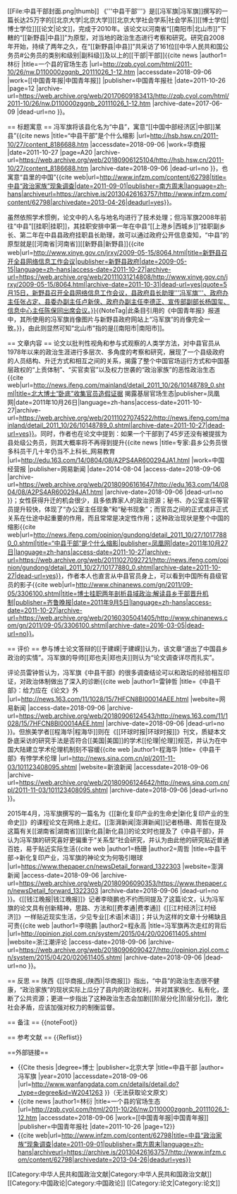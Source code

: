 [[File:中县干部封面.png|thumb]]
《'''中县干部'''》是[[冯军旗|冯军旗]]撰写的一篇长达25万字的[[北京大学|北京大学]][[北京大学社会学系|社会学系]][[博士学位|博士学位]][[论文|论文]]，完成于2010年。该论文以河南省“[[南阳市|北山市]]”下轄的“[[新野县|中县]]”为原型，对当地的政治生态进行考察和研究。研究自2008年开始，持续了两年之久，在“[[新野县|中县]]”共采访了161位[[中华人民共和国公务员#公务员的类别和级别|副科级]]及以上的[[干部|干部]]<ref name="zqb">{{cite news |author1=林衍 |title=一个县的官场生态 |url=http://zqb.cyol.com/html/2011-10/26/nw.D110000zgqnb_20111026_1-12.htm |accessdate=2018-09-06 |work=[[中国青年报|中国青年报]] |publisher=中国青年报社 |date=2011-10-26 |page=12 |archive-url=https://web.archive.org/web/20170609183413/http://zqb.cyol.com/html/2011-10/26/nw.D110000zgqnb_20111026_1-12.htm |archive-date=2017-06-09 |dead-url=no }}</ref>。

== 标题寓意 ==
冯军旗将该县化名为“中县”，寓意“[[中国中部经济区|中部]]某县”<ref name="hsb">{{cite news |title=“中县干部”是个什么缩影 |url=http://hsb.hsw.cn/2011-10/27/content_8186688.htm |accessdate=2018-09-06 |work=华商报 |date=2011-10-27 |page=A20 |archive-url=https://web.archive.org/web/20180906125104/http://hsb.hsw.cn/2011-10/27/content_8186688.htm |archive-date=2018-09-06 |dead-url=no }}</ref>，也寓意“县里的中国”<ref>{{cite web|url=http://www.infzm.com/content/62798|title=中县“政治家族”现象调查|date=2011-09-01|publisher=南方周末|language=zh-hans|archiveurl=https://archive.is/20130426163757/http://www.infzm.com/content/62798|archivedate=2013-04-26|deadurl=yes}}</ref>。

虽然依照学术惯例，论文中的人名与地名均进行了技术处理；但冯军旗2008年前往“中县”[[挂职|挂职]]，其挂职安排中第一年在中县“[[上港乡|西城乡]]”挂职副乡长、第二年在中县县政府挂职县长助理，故可以通过政府公开信息查知，“中县”的原型就是[[河南省|河南省]][[新野县|新野县]]<ref>{{cite web|url=http://www.xinye.gov.cn/jrxy/2009-05-15/8064.html|title=新野县召开全县网络信息工作会议|publisher=新野县政府|date=2009-05-15|language=zh-hans|access-date=2011-10-27|archive-url=https://web.archive.org/web/20111031214808/http://www.xinye.gov.cn/jrxy/2009-05-15/8064.html|archive-date=2011-10-31|dead-url=yes|quote=5月15日，新野县召开全县网络信息工作会议，县政府县长助理'''冯军旗'''、政府办主任张占定、县委办副主任卢新侠、政府办副主任李德正、宣传部副部长杨国玺、信息中心主任陈保同出席会议。}}</ref>{{NoteTag|此条目引用的《中国青年报》报道中，其所使用的冯军旗肖像图片与新野县政府网站上“冯军旗”的肖像完全一致。}}，由此则显然可知“北山市”指的是[[南阳市|南阳市]]。

== 文章内容 ==
论文以批判性视角和参与式观察的人类学方法，对中县官员从1978年以来的政治生涯进行多层次、多角度的考察和研究，展现了一个县级政府的人员结构、升迁方式和相互之间的关系，揭露了整个中国官场运行方式和中国基层政权的“上贡体制”、“买官卖官”以及权力世袭的“政治家族”的恶性政治生态<ref>{{cite web|url=http://news.ifeng.com/mainland/detail_2011_10/26/10148789_0.shtml|title=北大博士“卧底”收集官员造假证据 揭露基层官场生态|publisher=凤凰网|date=2011年10月26日|language=zh-hans|access-date=2011-10-27|archive-url=https://web.archive.org/web/20111027074522/http://news.ifeng.com/mainland/detail_2011_10/26/10148789_0.shtml|archive-date=2011-10-27|dead-url=yes}}</ref>。同时，作者也在论文中提到：如果一个干部到了45岁还没有被提拔为县处级公务员，则其大概率将不再得到提升<ref>{{cite news |title=专家:县乡公务员很多科员干几十年仍当不上科长_网易教育 |url=http://edu.163.com/14/0804/08/A2PS4AR600294JA1.html |work=中国经营报 |publisher=网易新闻 |date=2014-08-04 |access-date=2018-09-06 |archive-url=https://web.archive.org/web/20180906161647/http://edu.163.com/14/0804/08/A2PS4AR600294JA1.html |archive-date=2018-09-06 |dead-url=no }}</ref>；女性获得升迁的机会很少，且多依靠家人的政治资源；秘书、办公室主任等官员提升较快，体现了“办公室主任现象”和“秘书现象”；而官员之间的正式或非正式关系在仕途中起重要的作用，而且常常是决定性作用；这种政治现状是整个中国的缩影<ref>{{cite web|url=http://news.ifeng.com/opinion/gundong/detail_2011_10/27/10177880_0.shtml|title=“中县干部”是个什么缩影|publisher=凤凰网|date=2011年10月27日|language=zh-hans|access-date=2011-10-27|archive-url=https://web.archive.org/web/20111027092721/http://news.ifeng.com/opinion/gundong/detail_2011_10/27/10177880_0.shtml|archive-date=2011-10-27|dead-url=yes}}</ref>，作者本人也直言从中县官员身上，可以看到中国所有县级官员的影子<ref>{{cite web|url=http://www.chinanews.com/gn/2011/09-05/3306100.shtml|title=博士挂职两年剖析县域政治:解读县乡干部晋升机制|publisher=齐鲁晚报|date=2011年9月5日|language=zh-hans|access-date=2011-10-27|archive-url=https://web.archive.org/web/20160305041405/http://www.chinanews.com/gn/2011/09-05/3306100.shtml|archive-date=2016-03-05|dead-url=no}}</ref>。

== 评价 ==
参与博士论文答辩的[[于建嵘|于建嵘]]认为，该文章“道出了中国县乡政治的实情”。冯军旗的导师[[郑也夫|郑也夫]]则认为“论文调查详尽而扎实<ref name="zqb" />”。

评论员雷钟哲认为，冯军旗《中县干部》的很多调查结论可以和政坛的经验相互印证，对政治体制做出了深入的诊断<ref>{{cite web |author1=雷钟哲 |title=《中县干部》：给力应在《论文》外 |url=http://news.163.com/11/1028/15/7HFCN8BI00014AEE.html |website=网易新闻 |access-date=2018-09-06 |archive-url=https://web.archive.org/web/20180906124543/http://news.163.com/11/1028/15/7HFCN8BI00014AEE.html |archive-date=2018-09-06 |dead-url=no }}</ref>。但旅美学者[[程海华|程海华]]则在《[[环球时报|环球时报]]》刊文，质疑本文卧底采访的研究手法是否符合[[美国|美国]]的学术[[伦理|伦理]]规范，并认为在中国大陆建立学术伦理机制刻不容缓<ref>{{cite web |author1=程海华 |title=《中县干部》有悖学术伦理 |url=http://news.sina.com.cn/pl/2011-11-03/101123408095.shtml |website=新浪新闻 |accessdate=2018-09-06 |archive-url=https://web.archive.org/web/20180906124642/http://news.sina.com.cn/pl/2011-11-03/101123408095.shtml |archive-date=2018-09-06 |dead-url=no }}</ref>。

2015年4月，冯军旗撰写的一篇名为《[[新化复印产业的生命史|新化复印产业的生命史]]》的课程论文在网络上走红。[[澎湃新闻|澎湃新闻]]记者杨珊、周哲在提及这篇有关[[湖南省|湖南省]][[新化县|新化县]]的论文时也提及了《中县干部》，并认为冯军旗的研究喜好更偏重于“关系型”社会研究，并认为由此他的研究贴近普通百姓，易于贴近实际生活<ref>{{cite web |author1=杨珊 |author2=周哲 |title=中县干部→新化复印产业，冯军旗的神论文为何吸引眼球 |url=https://www.thepaper.cn/newsDetail_forward_1322303 |website=澎湃新闻 |access-date=2018-09-06 |archive-url=https://web.archive.org/web/20180906090353/https://www.thepaper.cn/newsDetail_forward_1322303 |archive-date=2018-09-06 |dead-url=no }}</ref>。《[[钱江晚报|钱江晚报]]》记者李晓鹏也不约而同提及了这篇论文，认为冯军旗的论文具有创新精神，思路、方法和[[费孝通|费孝通]]《[[江村经济|江村经济]]》一样贴近现实生活，少见专业[[术语|术语]]；并认为这样的文章十分稀缺且可贵<ref>{{cite web |author1=李晓鹏 |author2=程永高 |title=冯军旗再次走红的背后 |url=http://opinion.zjol.com.cn/system/2015/04/20/020611405.shtml |website=浙江潮评论 |access-date=2018-09-06 |archive-url=https://web.archive.org/web/20180906090427/http://opinion.zjol.com.cn/system/2015/04/20/020611405.shtml |archive-date=2018-09-06 |dead-url=no }}</ref>。

== 反思 ==
陕西《[[华商报_(陕西)|华商报]]》指出，“中县”的政治生态很不健康，“政治家族”的现状实际上瓜分了县内的政治权利，并对其家族化、私有化，垄断了公共资源；更进一步指出了这种政治生态会加剧[[阶层分化|阶层分化]]，激化社会矛盾，应该加强对权力的制衡监督<ref name="hsb" />。

== 备注 ==
{{noteFoot}}

== 参考文献 ==
{{Reflist}}

==外部链接==
* {{Cite thesis |degree=博士 |publisher=北京大学 |title=中县干部 |author=冯军旗 |year=2010 |accessdate=2018-09-06 |url=http://www.wanfangdata.com.cn/details/detail.do?_type=degree&id=W2041263 }}（无法获取论文原文）
* {{cite news |author1=林衍 |title=一个县的官场生态 |url=http://zqb.cyol.com/html/2011-10/26/nw.D110000zgqnb_20111026_1-12.htm |accessdate=2018-09-06 |work=[[中国青年报|中国青年报]] |publisher=中国青年报社 |date=2011-10-26 |page=12}}
* {{cite web|url=http://www.infzm.com/content/62798|title=中县“政治家族”现象调查|date=2011-09-01|publisher=南方周末|language=zh-hans|archiveurl=https://archive.is/20130426163757/http://www.infzm.com/content/62798|archivedate=2013-04-26|deadurl=yes}}

[[Category:中华人民共和国政治文献|Category:中华人民共和国政治文献]]
[[Category:中国政论|Category:中国政论]]
[[Category:论文|Category:论文]]